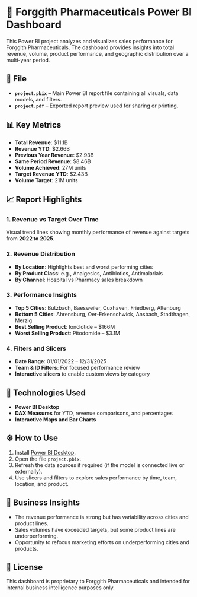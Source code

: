 # 💊 Forggith Pharmaceuticals Power BI Dashboard

This Power BI project analyzes and visualizes sales performance for Forggith Pharmaceuticals. The dashboard provides insights into total revenue, volume, product performance, and geographic distribution over a multi-year period.

## 📁 File

- **`project.pbix`** – Main Power BI report file containing all visuals, data models, and filters.
- **`project.pdf`** – Exported report preview used for sharing or printing.

## 📊 Key Metrics

- **Total Revenue**: $11.1B  
- **Revenue YTD**: $2.66B  
- **Previous Year Revenue**: $2.93B  
- **Same Period Revenue**: $8.46B  
- **Volume Achieved**: 27M units  
- **Target Revenue YTD**: $2.43B  
- **Volume Target**: 21M units

## 📈 Report Highlights

### 1. Revenue vs Target Over Time
Visual trend lines showing monthly performance of revenue against targets from **2022 to 2025**.

### 2. Revenue Distribution
- **By Location**: Highlights best and worst performing cities
- **By Product Class**: e.g., Analgesics, Antibiotics, Antimalarials
- **By Channel**: Hospital vs Pharmacy sales breakdown

### 3. Performance Insights
- **Top 5 Cities**: Butzbach, Baesweiler, Cuxhaven, Friedberg, Altenburg
- **Bottom 5 Cities**: Ahrensburg, Oer-Erkenschwick, Ansbach, Stadthagen, Merzig
- **Best Selling Product**: Ionclotide – $166M  
- **Worst Selling Product**: Pitodomide – $3.1M

### 4. Filters and Slicers
- **Date Range**: 01/01/2022 – 12/31/2025  
- **Team & ID Filters**: For focused performance review  
- **Interactive slicers** to enable custom views by category

## 🧰 Technologies Used

- **Power BI Desktop**
- **DAX Measures** for YTD, revenue comparisons, and percentages
- **Interactive Maps and Bar Charts**

## ⚙️ How to Use

1. Install [Power BI Desktop](https://powerbi.microsoft.com/desktop/).
2. Open the file `project.pbix`.
3. Refresh the data sources if required (if the model is connected live or externally).
4. Use slicers and filters to explore sales performance by time, team, location, and product.

## 📝 Business Insights

- The revenue performance is strong but has variability across cities and product lines.
- Sales volumes have exceeded targets, but some product lines are underperforming.
- Opportunity to refocus marketing efforts on underperforming cities and products.

## 📜 License

This dashboard is proprietary to Forggith Pharmaceuticals and intended for internal business intelligence purposes only.
